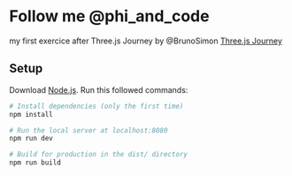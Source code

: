 # Follow me @phi_and_code

my first exercice after Three.js Journey by @BrunoSimon
<a href="https://threejs-journey.com/">Three.js Journey</a>

## Setup
Download [Node.js](https://nodejs.org/en/download/).
Run this followed commands:

``` bash
# Install dependencies (only the first time)
npm install

# Run the local server at localhost:8080
npm run dev

# Build for production in the dist/ directory
npm run build
```
